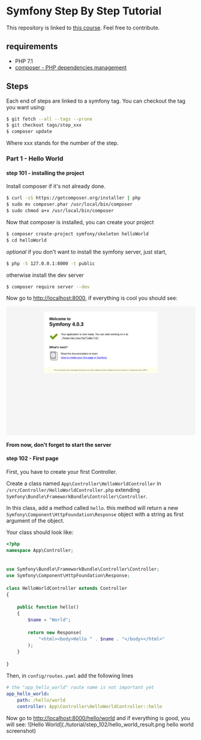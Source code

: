 # Symfony Step By Step Tutorial

This repository is linked to [this course](https://docs.google.com/presentation/d/1ZhjHsnr5ItrDmTUCDQmkaJ3nl1ZQcc6hFhSYKhpo0wE/edit?usp=sharing "presentation"). 
Feel free to contribute.

## requirements

- PHP 7.1
- [composer - PHP dependencies management](https://getcomposer.org/)




## Steps

Each end of steps are linked to a symfony tag. You can checkout the tag you want using:
```bash
$ git fetch --all --tags --prune
$ git checkout tags/step_xxx
$ composer update

```

Where xxx stands for the number of the step.


### Part 1 - Hello World

#### step 101 - installing the project

Install composer if it's not already done.
```bash
$ curl -sS https://getcomposer.org/installer | php
$ sudo mv composer.phar /usr/local/bin/composer
$ sudo chmod a+x /usr/local/bin/composer
```

Now that composer is installed, you can create your project

```bash
$ composer create-project symfony/skeleton helloWorld
$ cd helloWorld
```

_optional_ if you don't want to install the symfony server, just start,
```bash
$ php -S 127.0.0.1:8000 -t public
```

otherwise install the dev server

```bash
$ composer require server --dev
```

Now go to [http://localhost:8000](http://localhost:8000), if everything is cool you should see: 


![Welcome to Symfony](./tutorial/step_101/welcome.png "Welcome to symfony.")


**From now, don't forget to start the server**
 
#### step 102 - First page

First, you have to create your first Controller. 

Create a class named `App\Controller\HelloWorldController` in `/src/Controller/HelloWorldController.php` extending 
`Symfony\Bundle\FrameworkBundle\Controller\Controller`.

In this class, add a method called `hello`. this method will return a new `Symfony\Component\HttpFoundation\Response` 
object with a string as first argument of the object. 

Your class should look like:
```php
<?php
namespace App\Controller;


use Symfony\Bundle\FrameworkBundle\Controller\Controller;
use Symfony\Component\HttpFoundation\Response;

class HelloWorldController extends Controller
{

    public function hello()
    {
        $name = "World";

        return new Response(
            "<html><body>Hello " . $name . "</body></html>"
        );
    }

}
```
Then, in `config/routes.yaml` add the following lines 

```yaml
# the "app_hello_world" route name is not important yet
app_hello_world:
    path: /hello/world
    controller: App\Controller\HelloWorldController::hello
```

Now go to [http://localhost:8000/hello/world](http://localhost:8000/hello/world) and if everything is good,
you will see: ![Hello World](./tutorial/step_102/hello_world_result.png hello world screenshot)

